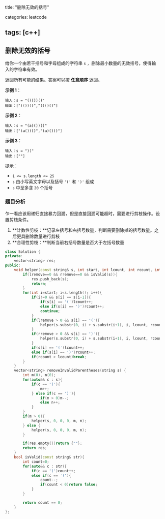 title: "删除无效的括号"

categories: leetcode

tags: [c++]
---
## 删除无效的括号

给你一个由若干括号和字母组成的字符串 `s` ，删除最小数量的无效括号，使得输入的字符串有效。

返回所有可能的结果。答案可以按 **任意顺序** 返回。

**示例 1：**

~~~
输入：s = "()())()"
输出：["(())()","()()()"]
~~~

**示例 2：**

~~~
输入：s = "(a)())()"
输出：["(a())()","(a)()()"]
~~~

**示例 3：**

~~~
输入：s = ")("
输出：[""]
~~~

提示：

- `1 <= s.length <= 25`
- `s` 由小写英文字母以及括号 `'('` 和 `')'` 组成
- `s` 中至多含 `20` 个括号

### 题目分析

乍一看应该用递归直接暴力回溯，但是直接回溯可能超时，需要进行剪枝操作。设置剪枝条件。

1. **计数性剪枝：**记录左括号和右括号数量，判断需要删除掉的括号数量。之后更具删除数量进行剪枝
2. **合理性剪枝：**判断当前右括号数量是否大于左括号数量

~~~c++
class Solution {
private:
    vector<string> res;
public:
    void helper(const string& s, int start, int lcount, int rcount, int lremove, int rremove){
        if(lremove==0 && rremove==0 && isValid(s)){
            res.push_back(s);
            return;
        }
        for(int i=start; i<s.length(); i++){
            if(i!=0 && s[i] == s[i-1]){
                if(s[i] == '(')lcount++;
                else if(s[i] == ')')rcount++;
                continue;
            }
            if(lremove > 0 && s[i] == '('){
                helper(s.substr(0, i) + s.substr(i+1), i, lcount, rcount, lremove-1, rremove);
            }
            if(rremove > 0 && s[i] == ')'){
                helper(s.substr(0, i) + s.substr(i+1), i, lcount, rcount, lremove, rremove-1);
            }
            if(s[i] == '(')lcount++;
            else if(s[i] == ')')rcount++;
            if(rcount > lcount)break;
        }
    }
    vector<string> removeInvalidParentheses(string s) {
        int m(0), n(0);
        for(auto&& c : s){
            if(c == '('){
                m++;
            } else if(c == ')'){
                if(m > 0)m--;
                else n++;
            }
        }
        if(m > 0){
            helper(s, 0, 0, 0, m, n);
        } else {
            helper(s, 0, 0, 0, m, n);
        }

        if(res.empty())return {""};
        return res;
    }
    bool isValid(const string& str){
        int count=0;
        for(auto&& c : str){
            if(c == '(')count++;
            else if(c == ')'){
                count--;
                if(count < 0)return false;
            }
        }

        return count == 0;
    }
};
~~~

